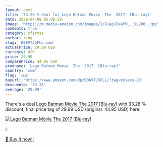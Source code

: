 ```yaml
---
layout: post
title: '33.28 % deal for Lego Batman Movie  The  2017  [Blu-ray]'
date: 2020-04-08 05:08:29
image: 'https://m.media-amazon.com/images/I/61apJIxAfPL._SL200_.jpg'
comments: true
category: ofertas
author: ring
slug: 'B06VTJ5FLL-com'
actualPrice: 29.99 USD
currency: USD
price: 29.99
comparePrice: 44.95 USD
prodname: 'Lego Batman Movie  The  2017  [Blu-ray]'
country: 'com'
flag: '🇺🇸'
buyurl: 'https://www.amazon.com/dp/B06VTJ5FLL/?tag=tolees-20'
descuento: '33.28'
average: '29.99'
---
```


There's a deal [Lego Batman Movie  The  2017  [Blu-ray]](https://www.amazon.com/dp/B06VTJ5FLL/?tag=tolees-20)  with  33.28 % discount, final price tag of  29.99 USD (original: 44.95 USD) here:

[![Lego Batman Movie  The  2017  [Blu-ray]](https://m.media-amazon.com/images/I/61apJIxAfPL._SL200_.jpg)](https://www.amazon.com/dp/B06VTJ5FLL/?tag=tolees-20)

ℹ️:


[🛒 Buy it now!!](https://www.amazon.com/dp/B06VTJ5FLL/?tag=tolees-20)
